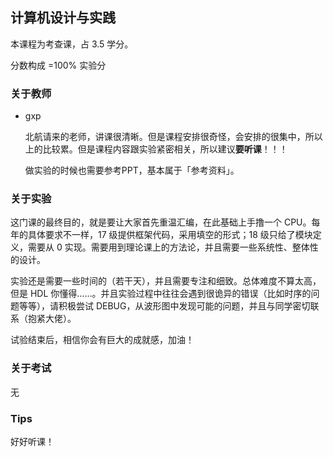 ## 计算机设计与实践

本课程为考查课，占 3.5 学分。

分数构成 =100% 实验分 

### 关于教师

- gxp

  北航请来的老师，讲课很清晰。但是课程安排很奇怪，会安排的很集中，所以上的比较累。但是课程内容跟实验紧密相关，所以建议**要听课**！！！

  做实验的时候也需要参考PPT，基本属于「参考资料」。

### 关于实验

这门课的最终目的，就是要让大家首先重温汇编，在此基础上手撸一个 CPU。每年的具体要求不一样，17 级提供框架代码，采用填空的形式；18 级只给了模块定义，需要从 0 实现。需要用到理论课上的方法论，并且需要一些系统性、整体性的设计。

实验还是需要一些时间的（若干天），并且需要专注和细致。总体难度不算太高，但是 HDL 你懂得……。并且实验过程中往往会遇到很诡异的错误（比如时序的问题等等），请积极尝试 DEBUG，从波形图中发现可能的问题，并且与同学密切联系（抱紧大佬）。

试验结束后，相信你会有巨大的成就感，加油！

### 关于考试

无

### Tips

好好听课！

